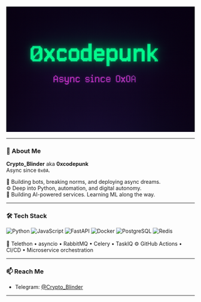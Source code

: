 <p align="center">
  <img src="https://raw.githubusercontent.com/0xcodepunk/0xcodepunk/main/back_ground.png" alt="0xcodepunk banner" />
</p>

---

### 👾 About Me

**Crypto_Blinder** aka **0xcodepunk**  
Async since `0x0A`.

🤖 Building bots, breaking norms, and deploying async dreams.  
⚙️ Deep into Python, automation, and digital autonomy.  
🧠 Building AI-powered services. Learning ML along the way.

---

### 🛠 Tech Stack

<div align="left">
  <img src="https://cdn.jsdelivr.net/gh/devicons/devicon/icons/python/python-original.svg" height="30" alt="Python" />
  <img src="https://cdn.jsdelivr.net/gh/devicons/devicon/icons/javascript/javascript-original.svg" height="30" alt="JavaScript" />
  <img src="https://cdn.jsdelivr.net/gh/devicons/devicon/icons/fastapi/fastapi-original.svg" height="30" alt="FastAPI" />
  <img src="https://cdn.jsdelivr.net/gh/devicons/devicon/icons/docker/docker-original.svg" height="30" alt="Docker" />
  <img src="https://cdn.jsdelivr.net/gh/devicons/devicon/icons/postgresql/postgresql-original.svg" height="30" alt="PostgreSQL" />
  <img src="https://cdn.jsdelivr.net/gh/devicons/devicon/icons/redis/redis-original.svg" height="30" alt="Redis" />
</div>

<div align="left">
  <br>
  🧠 Telethon • asyncio • RabbitMQ • Celery • TaskIQ  
  ⚙️ GitHub Actions • CI/CD • Microservice orchestration
</div>

---

### 📫 Reach Me

- Telegram: [@Crypto_Blinder](https://t.me/Crypto_Blinder)

---
